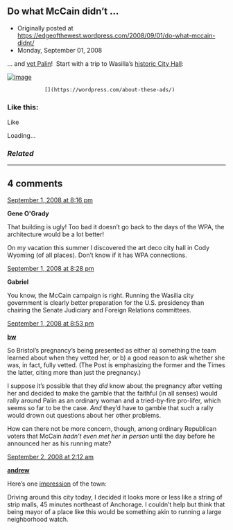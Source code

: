 ## Do what McCain didn’t …

 * Originally posted at https://edgeofthewest.wordpress.com/2008/09/01/do-what-mccain-didnt/
 * Monday, September 01, 2008

… and [vet Palin](http://content.vetpalin.com/index.html)!  Start with a trip to Wasilla’s [historic City Hall](http://www.cityofwasilla.com/ftp/tour/cityhall/Tourviewer\_cityhall.html):

[![image](https://edgeofthewest.files.wordpress.com/2008/09/wasilla-city-hall.jpg?w=490)](https://edgeofthewest.files.wordpress.com/2008/09/wasilla-city-hall.jpg)

		

			

				[](https://wordpress.com/about-these-ads/)
				

					
				

			

		

### Like this:

Like

 
Loading...

[]()

### _Related_

	

* * *

		

## 4 comments

		

	

		

[September 1, 2008 at 8:16 pm](https://edgeofthewest.wordpress.com/2008/09/01/do-what-mccain-didnt/#comment-18890)

**Gene O'Grady**

					

		

That building is ugly!  Too bad it doesn’t go back to the days of the WPA, the architecture would be a lot better!

On my vacation this summer I discovered the art deco city hall in Cody Wyoming (of all places).  Don’t know if it has WPA connections.

		

		

						

	

	

		

[September 1, 2008 at 8:28 pm](https://edgeofthewest.wordpress.com/2008/09/01/do-what-mccain-didnt/#comment-18893)

**Gabriel**

					

		

You know, the McCain campaign is right.  Running the Wasilia city government is clearly better preparation for the U.S. presidency than chairing the Senate Judiciary and Foreign Relations committees.

		

		

						

	

	

		

[September 1, 2008 at 8:53 pm](https://edgeofthewest.wordpress.com/2008/09/01/do-what-mccain-didnt/#comment-18897)

**[bw](http://www.greatwhatsit.com)**

					

		

So Bristol’s pregnancy’s being presented as either a) something the team learned about when they vetted her, or b) a good reason to ask whether she was, in fact, fully vetted. (The Post is emphasizing the former and the Times the latter, citing more than just the pregnancy.)

I suppose it’s possible that they _did_ know about the pregnancy after vetting her and decided to make the gamble that the faithful (in all senses) would rally around Palin as an ordinary woman and a tried-by-fire pro-lifer, which seems so far to be the case. _And_ they’d have to gamble that such a rally would drown out questions about her other problems.

How can there not be more concern, though, among ordinary Republican voters that McCain _hadn’t even met her in person_ until the day before he announced her as his running mate?

		

		

						

	

	

		

[September 2, 2008 at 2:12 am](https://edgeofthewest.wordpress.com/2008/09/01/do-what-mccain-didnt/#comment-18921)

**[andrew](http://thewayside.wordpress.com)**

					

		

Here’s one [impression](http://www.washingtonindependent.com/3767/palin-involved-in-ousting-scandals-from-the-start) of the town:

Driving around this city today, I decided it looks more or less like a string of strip malls, 45 minutes northeast of Anchorage. I couldn’t help but think that being mayor of a place like this would be something akin to running a large neighborhood watch.
		

		

						

	

	

		

		

	

	  